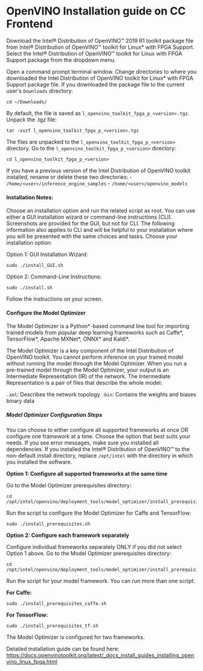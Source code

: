 # OpenVINO Installation guide on CC Frontend
Download the Intel® Distribution of OpenVINO™ 2019 R1 toolkit package file from Intel® Distribution of OpenVINO™ toolkit for Linux* with FPGA Support. Select the Intel® Distribution of OpenVINO™ toolkit for Linux with FPGA Support package from the dropdown menu.

Open a command prompt terminal window.
Change directories to where you downloaded the Intel Distribution of OpenVINO toolkit for Linux* with FPGA Support package file.
If you downloaded the package file to the current user's `Downloads` directory: 

    cd ~/Downloads/
    
By default, the file is saved as `l_openvino_toolkit_fpga_p_<version>.tgz`.
Unpack the .tgz file: 
    
    tar -xvzf l_openvino_toolkit_fpga_p_<version>.tgz 
The files are unpacked to the `l_openvino_toolkit_fpga_p_<version>` directory.
Go to the `l_openvino_toolkit_fpga_p_<version>` directory:

    cd l_openvino_toolkit_fpga_p_<version>
If you have a previous version of the Intel Distribution of OpenVINO toolkit installed, rename or delete these two directories:
    - `/home/<user>/inference_engine_samples`
    - `/home/<user>/openvino_models`
    
#### Installation Notes:

Choose an installation option and run the related script as root.
You can use either a GUI installation wizard or command-line instructions (CLI).
Screenshots are provided for the GUI, but not for CLI. The following information also applies to CLI and will be helpful to your installation where you will be presented with the same choices and tasks.
Choose your installation option:

Option 1: GUI Installation Wizard:
    
    sudo ./install_GUI.sh
        
Option 2: Command-Line Instructions:
    
    sudo ./install.sh
    
Follow the instructions on your screen. 

#### Configure the Model Optimizer

The Model Optimizer is a Python*-based command line tool for importing trained models from popular deep learning frameworks such as Caffe*, TensorFlow*, Apache MXNet*, ONNX* and Kaldi*.

The Model Optimizer is a key component of the Intel Distribution of OpenVINO toolkit. You cannot perform inference on your trained model without running the model through the Model Optimizer. When you run a pre-trained model through the Model Optimizer, your output is an Intermediate Representation (IR) of the network. The Intermediate Representation is a pair of files that describe the whole model:

`.xml`: Describes the network topology
`.bin`: Contains the weights and biases binary data

##### Model Optimizer Configuration Steps

You can choose to either configure all supported frameworks at once OR configure one framework at a time. Choose the option that best suits your needs. If you see error messages, make sure you installed all dependencies.
If you installed the Intel® Distribution of OpenVINO™ to the non-default install directory, replace `/opt/intel` with the directory in which you installed the software.

**Option 1: Configure all supported frameworks at the same time**

Go to the Model Optimizer prerequisites directory:
    
    cd /opt/intel/openvino/deployment_tools/model_optimizer/install_prerequisites 
    
Run the script to configure the Model Optimizer for Caffe and TensorFlow:
    
    sudo ./install_prerequisites.sh

**Option 2: Configure each framework separately**

Configure individual frameworks separately ONLY if you did not select Option 1 above.
Go to the Model Optimizer prerequisites directory:

    cd /opt/intel/openvino/deployment_tools/model_optimizer/install_prerequisites
Run the script for your model framework. You can run more than one script:

**For Caffe:**

    sudo ./install_prerequisites_caffe.sh

**For TensorFlow:**

    sudo ./install_prerequisites_tf.sh
    
The Model Optimizer is configured for two frameworks.

Detailed installation guide can be found here:
https://docs.openvinotoolkit.org/latest/_docs_install_guides_installing_openvino_linux_fpga.html


